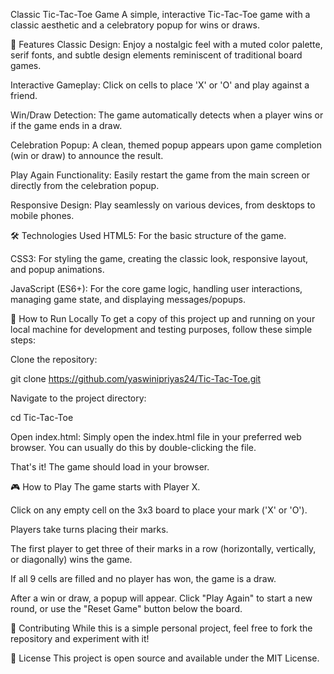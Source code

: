 Classic Tic-Tac-Toe Game
A simple, interactive Tic-Tac-Toe game with a classic aesthetic and a celebratory popup for wins or draws.

🌟 Features
Classic Design: Enjoy a nostalgic feel with a muted color palette, serif fonts, and subtle design elements reminiscent of traditional board games.

Interactive Gameplay: Click on cells to place 'X' or 'O' and play against a friend.

Win/Draw Detection: The game automatically detects when a player wins or if the game ends in a draw.

Celebration Popup: A clean, themed popup appears upon game completion (win or draw) to announce the result.

Play Again Functionality: Easily restart the game from the main screen or directly from the celebration popup.

Responsive Design: Play seamlessly on various devices, from desktops to mobile phones.

🛠️ Technologies Used
HTML5: For the basic structure of the game.

CSS3: For styling the game, creating the classic look, responsive layout, and popup animations.

JavaScript (ES6+): For the core game logic, handling user interactions, managing game state, and displaying messages/popups.

🚀 How to Run Locally
To get a copy of this project up and running on your local machine for development and testing purposes, follow these simple steps:

Clone the repository:

git clone https://github.com/yaswinipriyas24/Tic-Tac-Toe.git

Navigate to the project directory:

cd Tic-Tac-Toe

Open index.html:
Simply open the index.html file in your preferred web browser. You can usually do this by double-clicking the file.

That's it! The game should load in your browser.

🎮 How to Play
The game starts with Player X.

Click on any empty cell on the 3x3 board to place your mark ('X' or 'O').

Players take turns placing their marks.

The first player to get three of their marks in a row (horizontally, vertically, or diagonally) wins the game.

If all 9 cells are filled and no player has won, the game is a draw.

After a win or draw, a popup will appear. Click "Play Again" to start a new round, or use the "Reset Game" button below the board.

🤝 Contributing
While this is a simple personal project, feel free to fork the repository and experiment with it!

📄 License
This project is open source and available under the MIT License.
